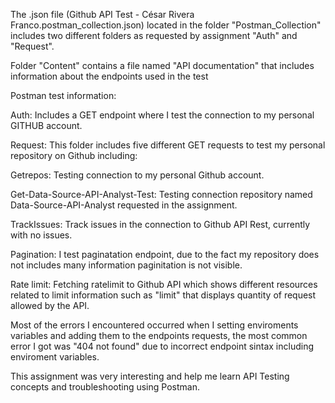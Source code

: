The .json file (Github API Test - César Rivera Franco.postman_collection.json) located in the folder "Postman_Collection" includes two different folders as requested by assignment "Auth" and "Request".

Folder "Content" contains a file named "API documentation" that includes information about the endpoints used in the test
 
Postman test information:

Auth: Includes a GET endpoint where I test the connection to my personal GITHUB account.

Request: This folder includes five different GET requests to test my personal repository on Github including:

Getrepos: Testing connection to my personal Github account.

Get-Data-Source-API-Analyst-Test: Testing connection repository named Data-Source-API-Analyst requested in the assignment.

TrackIssues: Track issues in the connection to Github API Rest, currently with no issues.

Pagination: I test paginatation endpoint, due to the fact my repository does not includes many information paginitation is not visible.

Rate limit: Fetching ratelimit to Github API which shows different resources related to limit information such as "limit" that displays quantity of request allowed by the API.

Most of the errors I encountered occurred when I setting enviroments variables and adding them to the endpoints requests, the most common error I got was "404 not found" due to incorrect endpoint sintax including enviroment variables.

This assignment was very interesting and help me learn API Testing concepts and troubleshooting using Postman.
